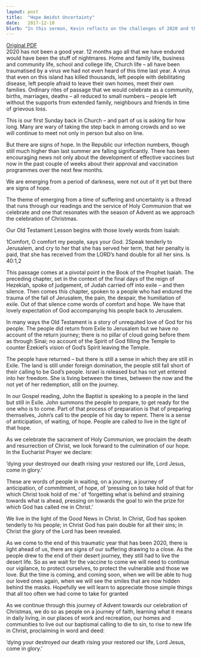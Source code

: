 ```yaml
---
layout: post
title:  "Hope Amidst Uncertainty"
date:   2017-12-10
blurb: "In this sermon, Kevin reflects on the challenges of 2020 and the enduring hope found in faith. Drawing parallels between the hardships endured during the pandemic and the biblical exile of the Israelites, he emphasizes the importance of hope and faith during times of uncertainty. He encourages the congregation to remain vigilant and hopeful, looking forward to a time when normalcy will return."
---
```

[Original PDF](/assets/pdf/advent22017.pdf)    
2020 has not been a good year. 12 months ago all that we have endured would have been the stuff of nightmares. Home and family life, business and community life, school and college life, Church life – all have been traumatised by a virus we had not even heard of this time last year. A virus that even on this island has killed thousands, left people with debilitating disease, left people afraid to leave their own homes, meet their own families. Ordinary rites of passage that we would celebrate as a community, births, marriages, deaths – all reduced to small numbers – people left without the supports from extended family, neighbours and friends in time of grievous loss.

This is our first Sunday back in Church – and part of us is asking for how long. Many are wary of taking the step back in among crowds and so we will continue to meet not only in person but also on line.

But there are signs of hope. In the Republic our infection numbers, though still much higher than last summer are falling significantly. There has been encouraging news not only about the development of effective vaccines but now in the past couple of weeks about their approval and vaccination programmes over the next few months.

We are emerging from a period of darkness, were not out of it yet but there are signs of hope.

The theme of emerging from a time of suffering and uncertainty is a thread that runs through our readings and the service of Holy Communion that we celebrate and one that resonates with the season of Advent as we approach the celebration of Christmas.

Our Old Testament Lesson begins with those lovely words from Isaiah:

1Comfort, O comfort my people, says your God.
2Speak tenderly to Jerusalem, and cry to her that she has served her term, that her penalty is paid, that she has received from the LORD’s hand double for all her sins. Is 40:1,2

This passage comes at a pivotal point in the Book of the Prophet Isaiah. The preceding chapter, set in the context of the final days of the reign of Hezekiah, spoke of judgement, of Judah carried off into exile – and then silence. Then comes this chapter, spoken to a people who had endured the trauma of the fall of Jerusalem, the pain, the despair, the humiliation of exile. Out of that silence come words of comfort and hope. We have that lovely expectation of God accompanying his people back to Jerusalem.

In many ways the Old Testament is a story of unrequited love of God for his people. The people did return from Exile to Jerusalem but we have no account of the return journey; there is no pillar of cloud going before them as through Sinai; no account of the Spirit of God filling the Temple to counter Ezekiel’s vision of God’s Spirit leaving the Temple.

The people have returned – but there is still a sense in which they are still in Exile. The land is still under foreign domination, the people still fall short of their calling to be God’s people. Israel is released but has not yet entered into her freedom. She is living between the times, between the now and the not yet of her redemption, still on the journey.

In our Gospel reading, John the Baptist is speaking to a people in the land but still in Exile. John summons the people to prepare, to get ready for the one who is to come. Part of that process of preparation is that of preparing themselves, John’s call to the people of his day to repent. There is a sense of anticipation, of waiting, of hope. People are called to live in the light of that hope.

As we celebrate the sacrament of Holy Communion, we proclaim the death and resurrection of Christ, we look forward to the culmination of our hope. In the Eucharist Prayer we declare:

‘dying your destroyed our death rising your restored our life, Lord Jesus, come in glory.’

These are words of people in waiting, on a journey, a journey of anticipation, of commitment, of hope, of ‘pressing on to take hold of that for which Christ took hold of me.’ of ‘forgetting what is behind and straining towards what is ahead, pressing on towards the goal to win the prize for which God has called me in Christ.’

We live in the light of the Good News in Christ. In Christ, God has spoken tenderly to his people; in Christ God has pain double for all their sins; in Christ the glory of the Lord has been revealed.

As we come to the end of this traumatic year that has been 2020, there is light ahead of us, there are signs of our suffering drawing to a close. As the people drew to the end of their desert journey, they still had to live the desert life. So as we wait for the vaccine to come we will need to continue our vigilance, to protect ourselves, to protect the vulnerable and those we love. But the time is coming, and coming soon, when we will be able to hug our loved ones again, when we will see the smiles that are now hidden behind the masks. Hopefully we will learn to appreciate those simple things that all too often we had come to take for granted

As we continue through this journey of Advent towards our celebration of Christmas, we do so as people on a journey of faith, learning what it means in daily living, in our places of work and recreation, our homes and communities to live out our baptismal calling to die to sin, to rise to new life in Christ, proclaiming in word and deed:

‘dying your destroyed our death rising your restored our life, Lord Jesus, come in glory.’
